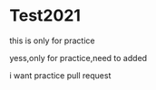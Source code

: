 # Test2021
this is only for practice

yess,only for practice,need to added


i want practice pull request
